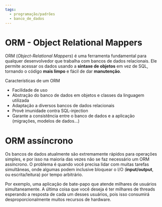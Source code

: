 ```yaml
---
tags:
  - programação/padrões
  - banco_de_dados
---
```

# ORM - Object Relational Mappers

ORM (_Object-Relational Mappers_) é uma ferramenta fundamental para qualquer desenvolvedor que trabalha com bancos de dados relacionais. Ele permite acessar os dados usando a **sintaxe de objetos** em vez de SQL, tornando o código **mais limpo** e fácil de dar **manutenção**.

Características de um ORM

- Facilidade de uso
- Abstração do banco de dados em objetos e classes da linguagem utilizada
- Adaptação a diversos bancos de dados relacionais
- Provê imunidade contra SQL-injection
- Garante a consistência entre o banco de dados e a aplicação (migrações, modelos de dados...)

# ORM assíncrono

Os bancos de dados atualmente são extremamente rápidos para operações simples, e por isso na maioria das vezes não se faz necessário um ORM assíncrono. O problema é quando você precisa lidar com muitas tarefas simultâneas, onde algumas podem inclusive bloquear o I/O (**input/output**, ou escrita/leitura) por tempo arbitrário.

Por exemplo, uma aplicação de bate-papo que atende milhares de usuários simultaneamente. A última coisa que você deseja é ter milhares de threads esperando a resposta de cada um desses usuários, pois isso consumirá desproporcionalmente muitos recursos de hardware. 